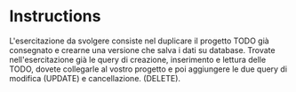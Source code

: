 # Instructions  

L'esercitazione da svolgere consiste nel duplicare il progetto TODO già consegnato e crearne una versione che salva i dati su database. Trovate nell'esercitazione già le query di creazione, inserimento e lettura delle TODO, dovete collegarle al vostro progetto e poi aggiungere le due query di modifica (UPDATE) e cancellazione. (DELETE).